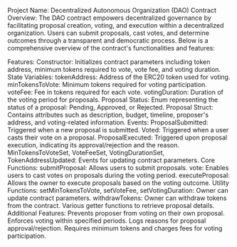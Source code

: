 Project Name: Decentralized Autonomous Organization (DAO) Contract
Overview:
The DAO contract empowers decentralized governance by facilitating proposal creation, voting, and execution within a decentralized organization. Users can submit proposals, cast votes, and determine outcomes through a transparent and democratic process. Below is a comprehensive overview of the contract's functionalities and features:

Features:
Constructor:
Initializes contract parameters including token address, minimum tokens required to vote, vote fee, and voting duration.
State Variables:
tokenAddress: Address of the ERC20 token used for voting.
minTokensToVote: Minimum tokens required for voting participation.
voteFee: Fee in tokens required for each vote.
votingDuration: Duration of the voting period for proposals.
Proposal Status:
Enum representing the status of a proposal: Pending, Approved, or Rejected.
Proposal Struct:
Contains attributes such as description, budget, timeline, proposer's address, and voting-related information.
Events:
ProposalSubmitted: Triggered when a new proposal is submitted.
Voted: Triggered when a user casts their vote on a proposal.
ProposalExecuted: Triggered upon proposal execution, indicating its approval/rejection and the reason.
MinTokensToVoteSet, VoteFeeSet, VotingDurationSet, TokenAddressUpdated: Events for updating contract parameters.
Core Functions:
submitProposal: Allows users to submit proposals.
vote: Enables users to cast votes on proposals during the voting period.
executeProposal: Allows the owner to execute proposals based on the voting outcome.
Utility Functions:
setMinTokensToVote, setVoteFee, setVotingDuration: Owner can update contract parameters.
withdrawTokens: Owner can withdraw tokens from the contract.
Various getter functions to retrieve proposal details.
Additional Features:
Prevents proposer from voting on their own proposal.
Enforces voting within specified periods.
Logs reasons for proposal approval/rejection.
Requires minimum tokens and charges fees for voting participation.